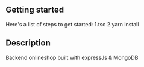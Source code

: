 ## Getting started

Here's a list of steps to get started:
1.tsc
2.yarn install

## Description

Backend onlineshop built with expressJs & MongoDB
